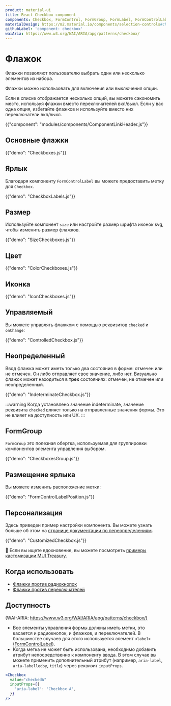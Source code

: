 ```yaml
---
product: material-ui
title: React Checkbox component
components: Checkbox, FormControl, FormGroup, FormLabel, FormControlLabel
materialDesign: https://m2.material.io/components/selection-controls#checkboxes
githubLabel: 'component: checkbox'
waiAria: https://www.w3.org/WAI/ARIA/apg/patterns/checkbox/
---
```


# Флажок <meta data-oversett="" data-original-text="Checkbox">

<p class="description">Флажки позволяют пользователю выбрать один или несколько элементов из набора.</p>

Флажки можно использовать для включения или выключения опции.

Если в списке отображается несколько опций, вы можете сэкономить место, используя флажки вместо переключателей вкл/выкл. Если у вас одна опция, избегайте флажков и используйте вместо них переключатели вкл/выкл.

{{"component": "modules/components/ComponentLinkHeader.js"}}

## Основные флажки <meta data-oversett="" data-original-text="Basic checkboxes">

{{"demo": "Checkboxes.js"}}

## Ярлык <meta data-oversett="" data-original-text="Label">

Благодаря компоненту `FormControlLabel` вы можете предоставить метку для `Checkbox`.

{{"demo": "CheckboxLabels.js"}}

## Размер <meta data-oversett="" data-original-text="Size">

Используйте компонент `size` или настройте размер шрифта иконок svg, чтобы изменить размер флажков.

{{"demo": "SizeCheckboxes.js"}}

## Цвет <meta data-oversett="" data-original-text="Color">

{{"demo": "ColorCheckboxes.js"}}

## Иконка <meta data-oversett="" data-original-text="Icon">

{{"demo": "IconCheckboxes.js"}}

## Управляемый <meta data-oversett="" data-original-text="Controlled">

Вы можете управлять флажком с помощью реквизитов `checked` и `onChange`:

{{"demo": "ControlledCheckbox.js"}}

## Неопределенный <meta data-oversett="" data-original-text="Indeterminate">

Ввод флажка может иметь только два состояния в форме: отмечен или не отмечен. Он либо отправляет свое значение, либо нет. Визуально флажок может находиться в **трех** состояниях: отмечен, не отмечен или неопределенный.

{{"demo": "IndeterminateCheckbox.js"}}

:::warning
Когда установлено значение indeterminate, значение реквизита `checked` влияет только на отправленные значения формы. Это не влияет на доступность или UX.
:::

## FormGroup <meta data-oversett="" data-original-text="FormGroup">

`FormGroup` это полезная обертка, используемая для группировки компонентов элемента управления выбором.

{{"demo": "CheckboxesGroup.js"}}

## Размещение ярлыка <meta data-oversett="" data-original-text="Label placement">

Вы можете изменить расположение метки:

{{"demo": "FormControlLabelPosition.js"}}

## Персонализация <meta data-oversett="" data-original-text="Customization">

Здесь приведен пример настройки компонента. Вы можете узнать больше об этом на [странице документации по переопределениям](/material-ui/customization/how-to-customize/).

{{"demo": "CustomizedCheckbox.js"}}

🎨 Если вы ищете вдохновение, вы можете посмотреть [примеры кастомизации MUI Treasury](https://mui-treasury.com/styles/checkbox/).

## Когда использовать <meta data-oversett="" data-original-text="When to use">

-   [Флажки против радиокнопок](https://www.nngroup.com/articles/checkboxes-vs-radio-buttons/)
-   [Флажки против переключателей](https://uxplanet.org/checkbox-vs-toggle-switch-7fc6e83f10b8)

## Доступность <meta data-oversett="" data-original-text="Accessibility">

(WAI-ARIA: [https://www.w3.org/WAI/ARIA/apg/patterns/checkbox/)](https://www.w3.org/WAI/ARIA/apg/patterns/checkbox/)

-   Все элементы управления формы должны иметь метки, это касается и радиокнопок, и флажков, и переключателей. В большинстве случаев для этого используется элемент `<label>` [(FormControlLabel](/material-ui/api/form-control-label/)).
-   Когда метка не может быть использована, необходимо добавить атрибут непосредственно к компоненту ввода. В этом случае вы можете применить дополнительный атрибут (например, `aria-label`, `aria-labelledby`, `title`) через реквизит `inputProps`.

```jsx
<Checkbox
  value="checkedA"
  inputProps={{
    'aria-label': 'Checkbox A',
  }}
/>
```
